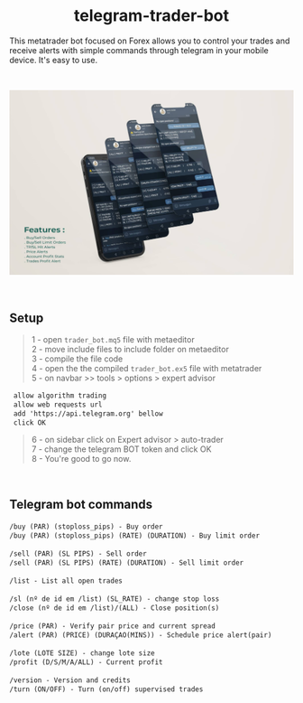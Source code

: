<center>
<h1>
 telegram-trader-bot
</h1>
</center>

This metatrader bot focused on Forex allows you to control your trades and receive alerts with simple commands through telegram in your mobile device. It's easy to use.

<br>

![mockup with telegram commands](assets/mockup.jpg)

<br>

## Setup
> 1 - open `trader_bot.mq5` file with metaeditor  
> 2 - move include files to include folder on metaeditor  
> 3 - compile the file code   
> 4 - open the the compiled `trader_bot.ex5` file with metatrader  
> 5 - on navbar >> tools > options > expert advisor  
```
 allow algorithm trading
 allow web requests url
 add 'https://api.telegram.org' bellow
 click OK
```
> 6 - on sidebar click on Expert advisor > auto-trader  
> 7 - change the telegram BOT token and click OK  
> 8 - You're good to go now.

<br>

## Telegram bot commands
```
/buy (PAR) (stoploss_pips) - Buy order
/buy (PAR) (stoploss_pips) (RATE) (DURATION) - Buy limit order

/sell (PAR) (SL PIPS) - Sell order
/sell (PAR) (SL PIPS) (RATE) (DURATION) - Sell limit order

/list - List all open trades

/sl (nº de id em /list) (SL_RATE) - change stop loss
/close (nº de id em /list)/(ALL) - Close position(s)

/price (PAR) - Verify pair price and current spread
/alert (PAR) (PRICE) (DURAÇAO(MINS)) - Schedule price alert(pair)

/lote (LOTE SIZE) - change lote size
/profit (D/S/M/A/ALL) - Current profit

/version - Version and credits
/turn (ON/OFF) - Turn (on/off) supervised trades 
```